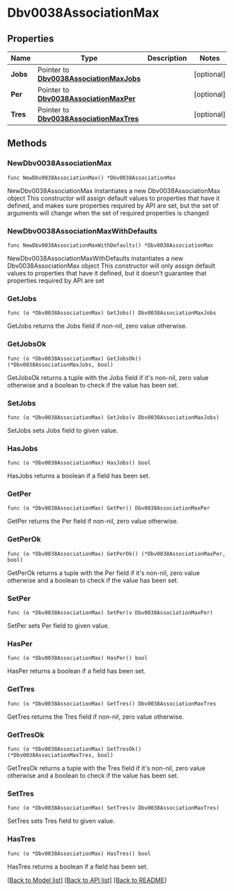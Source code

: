 # Dbv0038AssociationMax

## Properties

Name | Type | Description | Notes
------------ | ------------- | ------------- | -------------
**Jobs** | Pointer to [**Dbv0038AssociationMaxJobs**](Dbv0038AssociationMaxJobs.md) |  | [optional] 
**Per** | Pointer to [**Dbv0038AssociationMaxPer**](Dbv0038AssociationMaxPer.md) |  | [optional] 
**Tres** | Pointer to [**Dbv0038AssociationMaxTres**](Dbv0038AssociationMaxTres.md) |  | [optional] 

## Methods

### NewDbv0038AssociationMax

`func NewDbv0038AssociationMax() *Dbv0038AssociationMax`

NewDbv0038AssociationMax instantiates a new Dbv0038AssociationMax object
This constructor will assign default values to properties that have it defined,
and makes sure properties required by API are set, but the set of arguments
will change when the set of required properties is changed

### NewDbv0038AssociationMaxWithDefaults

`func NewDbv0038AssociationMaxWithDefaults() *Dbv0038AssociationMax`

NewDbv0038AssociationMaxWithDefaults instantiates a new Dbv0038AssociationMax object
This constructor will only assign default values to properties that have it defined,
but it doesn't guarantee that properties required by API are set

### GetJobs

`func (o *Dbv0038AssociationMax) GetJobs() Dbv0038AssociationMaxJobs`

GetJobs returns the Jobs field if non-nil, zero value otherwise.

### GetJobsOk

`func (o *Dbv0038AssociationMax) GetJobsOk() (*Dbv0038AssociationMaxJobs, bool)`

GetJobsOk returns a tuple with the Jobs field if it's non-nil, zero value otherwise
and a boolean to check if the value has been set.

### SetJobs

`func (o *Dbv0038AssociationMax) SetJobs(v Dbv0038AssociationMaxJobs)`

SetJobs sets Jobs field to given value.

### HasJobs

`func (o *Dbv0038AssociationMax) HasJobs() bool`

HasJobs returns a boolean if a field has been set.

### GetPer

`func (o *Dbv0038AssociationMax) GetPer() Dbv0038AssociationMaxPer`

GetPer returns the Per field if non-nil, zero value otherwise.

### GetPerOk

`func (o *Dbv0038AssociationMax) GetPerOk() (*Dbv0038AssociationMaxPer, bool)`

GetPerOk returns a tuple with the Per field if it's non-nil, zero value otherwise
and a boolean to check if the value has been set.

### SetPer

`func (o *Dbv0038AssociationMax) SetPer(v Dbv0038AssociationMaxPer)`

SetPer sets Per field to given value.

### HasPer

`func (o *Dbv0038AssociationMax) HasPer() bool`

HasPer returns a boolean if a field has been set.

### GetTres

`func (o *Dbv0038AssociationMax) GetTres() Dbv0038AssociationMaxTres`

GetTres returns the Tres field if non-nil, zero value otherwise.

### GetTresOk

`func (o *Dbv0038AssociationMax) GetTresOk() (*Dbv0038AssociationMaxTres, bool)`

GetTresOk returns a tuple with the Tres field if it's non-nil, zero value otherwise
and a boolean to check if the value has been set.

### SetTres

`func (o *Dbv0038AssociationMax) SetTres(v Dbv0038AssociationMaxTres)`

SetTres sets Tres field to given value.

### HasTres

`func (o *Dbv0038AssociationMax) HasTres() bool`

HasTres returns a boolean if a field has been set.


[[Back to Model list]](../README.md#documentation-for-models) [[Back to API list]](../README.md#documentation-for-api-endpoints) [[Back to README]](../README.md)


